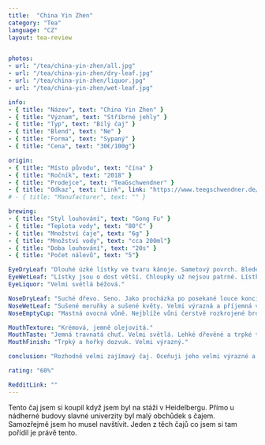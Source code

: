 ```yaml
---
title:  "China Yin Zhen"
category: "Tea"
language: "CZ"
layout: tea-review


photos:
- url: "/tea/china-yin-zhen/all.jpg"
- url: "/tea/china-yin-zhen/dry-leaf.jpg"
- url: "/tea/china-yin-zhen/liquor.jpg"
- url: "/tea/china-yin-zhen/wet-leaf.jpg"

info:
- { title: "Název", text: "China Yin Zhen" }
- { title: "Význam", text: "Stříbrné jehly" }
- { title: "Typ", text: "Bílý čaj" }
- { title: "Blend", text: "Ne" }
- { title: "Forma", text: "Sypaný" }
- { title: "Cena", text: "30€/100g"}

origin:
- { title: "Místo původu", text: "čína" }
- { title: "Ročník", text: "2018" }
- { title: "Prodejce", text: "TeaGschwendner" }
- { title: "Odkaz", text: "Link", link: "https://www.teegschwendner.de/en/teashop/white-tea/2762/china-yin-zhen-organic" }
# - { title: "Manufacturer", text: "" }

brewing:
- { title: "Styl louhování", text: "Gong Fu" }
- { title: "Teplota vody", text: "80°C" }
- { title: "Množství čaje", text: "6g" }
- { title: "Množství vody", text: "cca 200ml"}
- { title: "Doba louhování", text: "20s" }
- { title: "Počet nálevů", text: "5"}

EyeDryLeaf: "Dlouhé úzké lístky ve tvaru kánoje. Sametový povrch. Bledě světlá zelená barva lístků. Světle šedé chloupky z jedné strany."
EyeWetLeaf: "Lístky jsou o dost větší. Chloupky už nejsou patrné. Lístky se rozevřely a nabyly kalně zelenou barvu." 
EyeLiquor: "Velmi světlá béžová."

NoseDryLeaf: "Suché dřevo. Seno. Jako procházka po posekané louce konci léta."
NoseWetLeaf: "Sušené meruňky a sušené květy. Velmi výrazná a příjemná vůně."
NoseEmptyCup: "Mastná ovocná vůně. Nejblíže vůni čerstvě rozkrojené broskve."

MouthTexture: "Krémová, jemně olejovitá."
MouthTaste: "Jemná travnatá chuť. Velmi světlá. Lehké dřevěné a trpké tóny. Také prostupuje chuť vlašských ořechů."
MouthFinish: "Trpký a hořký dozvuk. Velmi výrazný."

conclusion: "Rozhodně velmi zajímavý čaj. Oceňuji jeho velmi výrazné a příjemné aroma, které zaplnilo celou místnost. Chuť byla velmi lehká a osvěžující. Trpce hořký konec byl trochu rušivý. Je to škoda, protože jinak se jedná o vynikající čaj. Nedostatky jsou malé, ale u čaje v této cenové kategorii by být neměly."

rating: "60%"

RedditLink: ""
---
```


Tento čaj jsem si koupil když jsem byl na stáži v Heidelbergu. Přímo u nádherné budovy slavné univerzity byl malý obchůdek s čajem. Samozřejmě jsem ho musel navštívit. Jeden z těch čajů co jsem si tam pořídil je právě tento.